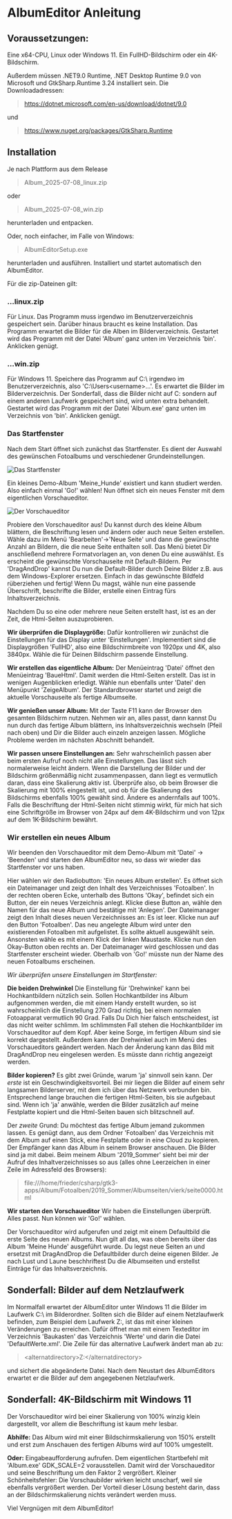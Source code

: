 # AlbumEditor Anleitung
## Voraussetzungen:
Eine x64-CPU, Linux oder Windows 11. Ein FullHD-Bildschirm oder ein 4K-Bildschirm.

Außerdem müssen .NET9.0 Runtime, .NET Desktop Runtime 9.0 von Microsoft und GtkSharp.Runtime 3.24 installiert sein. Die Downloadadressen:

> https://dotnet.microsoft.com/en-us/download/dotnet/9.0

und

> https://www.nuget.org/packages/GtkSharp.Runtime

## Installation

Je nach Plattform aus dem Release

> Album_2025-07-08_linux.zip 

oder

> Album_2025-07-08_win.zip

herunterladen und entpacken.

Oder, noch einfacher, im Falle von Windows:

> AlbumEditorSetup.exe

herunterladen und ausführen. Installiert und startet automatisch den AlbumEditor.

Für die zip-Dateinen gilt:

### …linux.zip
Für Linux. Das Programm muss irgendwo im Benutzerverzeichnis gespeichert sein. Darüber hinaus braucht es keine Installation. Das Programm erwartet die Bilder für die Alben im Bilderverzeichnis. Gestartet wird das Programm mit der Datei 'Album' ganz unten im Verzeichnis 'bin'. Anklicken genügt.

### …win.zip
Für Windows 11. Speichere das Programm auf C:\ irgendwo im Benutzerverzeichnis, also 'C:\Users\<username>\...'. Es erwartet die Bilder im Bilderverzeichnis. Der Sonderfall, dass die Bilder nicht auf C: sondern auf einem anderen Laufwerk gespeichert sind, wird unten extra behandelt. Gestartet wird das Programm mit der Datei 'Album.exe' ganz unten im Verzeichnis von 'bin'. Anklicken genügt.

### Das Startfenster
Nach dem Start öffnet sich zunächst das Startfenster. Es dient der Auswahl des gewünschen Fotoalbums und verschiedener Grundeinstellungen.

![Das Startfenster](./Bildschirmfoto11-55-23.png)

Ein kleines Demo-Album 'Meine_Hunde' existiert und kann studiert werden. Also einfach einmal 'Go!' wählen! Nun öffnet sich ein neues Fenster mit dem eigentlichen Vorschaueditor.

![Der Vorschaueditor](./Bildschirmfoto11-59-59.png)

Probiere den Vorschaueditor aus! Du kannst durch des kleine Album blättern, die Beschriftung lesen und ändern oder auch neue Seiten erstellen. Wähle dazu im Menü 'Bearbeiten'->'Neue Seite' und dann die gewünschte Anzahl an Bildern, die die neue Seite enthalten soll. Das Menü bietet Dir anschließend mehrere Formatvorlagen an, von denen Du eine auswählst. Es erscheint die gewünschte Vorschauseite mit Default-Bildern. Per 'DragAndDrop' kannst Du nun die Default-Bilder durch Deine Bilder z.B. aus dem Windows-Explorer ersetzen. Einfach in das gewünschte Bildfeld rüberziehen und fertig! Wenn Du magst, wähle nun eine passende Überschrift, beschrifte die Bilder, erstelle einen Eintrag fürs Inhaltsverzeichnis.

Nachdem Du so eine oder mehrere neue Seiten erstellt hast, ist es an der Zeit, die Html-Seiten auszuprobieren. 

**Wir überprüfen die Displaygröße:**
Dafür kontrollieren wir zunächst die Einstellungen für das Display unter 'Einstellungen'. Implementiert sind die Displaygrößen 'FullHD', also eine Bildschirmbreite von 1920px und 4K, also 3840px. Wähle die für Deinen Bildschirm passende Einstellung.   

**Wir erstellen das eigentliche Album:**
Der Menüeintrag 'Datei' öffnet den Menüeintrag 'BaueHtml'. Damit werden die Html-Seiten erstellt. Das ist in wenigen Augenblicken erledigt. Wähle nun ebenfalls unter 'Datei' den Menüpunkt 'ZeigeAlbum'. Der Standardbrowser startet und zeigt die aktuelle Vorschauseite als fertige Albumseite. 

**Wir genießen unser Album:**
Mit der Taste F11 kann der Browser den gesamten Bildschirm nutzen. Nehmen wir an, alles passt, dann kannst Du nun durch das fertige Album blättern, ins Inhaltsverzeichnis wechseln (Pfeil nach oben) und Dir die Bilder auch einzeln anzeigen lassen. Mögliche Probleme werden im nächsten Abschnitt behandelt.

**Wir passen unsere Einstellungen an:**
Sehr wahrscheinlich passen aber beim ersten Aufruf noch nicht alle Einstellungen. Das lässt sich normalerweise leicht ändern. Wenn die Darstellung der Bilder und der Bildschirm größenmäßig nicht zusammenpassen, dann liegt es vermutlich daran, dass eine Skalierung aktiv ist. Überprüfe also, ob beim Browser die Skalierung mit 100% eingestellt ist, und ob für die Skalierung des Bildschirms ebenfalls 100% gewählt sind. Ändere es andernfalls auf 100%. Falls die Beschriftung der Html-Seiten nicht stimmig wirkt, für mich hat sich eine Schriftgröße im Browser von 24px auf dem 4K-Bildschirm und von 12px auf dem 1K-Bildschirm bewährt.

### Wir erstellen ein neues Album
Wir beenden den Vorschaueditor mit dem Demo-Album mit 'Datei' -> 'Beenden' und starten den AlbumEditor neu, so dass wir wieder das Startfenster vor uns haben. 

Hier wählen wir den Radiobutton: 'Ein neues Album erstellen'. Es öffnet sich ein Dateimanager und zeigt den Inhalt des Verzeichnisses 'Fotoalben'. In der rechten oberen Ecke, unterhalb des Buttons 'Okay', befindet sich ein Button, der ein neues Verzeichnis anlegt. Klicke diese Button an, wähle den Namen für das neue Album und bestätige mit 'Anlegen'. Der Dateimanager zeigt den Inhalt dieses neuen Verzeichnisses an: Es ist leer. Klicke nun auf den Button 'Fotoalben'. Das neu angelegte Album wird unter den existierenden Fotoalben mit aufgelistet. Es sollte aktuell ausgewählt sein. Ansonsten wähle es mit einem Klick der linken Maustaste. Klicke nun den Okay-Button oben rechts an. Der Dateimanager wird geschlossen und das Startfenster erscheint wieder. Oberhalb von 'Go!' müsste nun der Name des neuen Fotoalbums erscheinen.

*Wir überprüfen unsere Einstellungen im Startfenster:*

**Die beiden Drehwinkel** Die Einstellung für 'Drehwinkel' kann bei Hochkantbildern nützlich sein. Sollen Hochkantbilder ins Album aufgenommen werden, die mit einem Handy erstellt wurden, so ist wahrscheinlich die Einstellung 270 Grad richtig, bei einem normalen Fotoapparat vermutlich 90 Grad. Falls Du Dich hier falsch entscheidest, ist das nicht weiter schlimm. Im schlimmsten Fall stehen die Hochkantbilder im Vorschaueditor auf dem Kopf. Aber keine Sorge, im fertigen Album sind sie korrekt dargestellt. Außerdem kann der Drehwinkel auch im Menü des Vorschaueditors geändert werden. Nach der Änderung kann das Bild mit DragAndDrop neu eingelesen werden. Es müsste dann richtig angezeigt werden.

**Bilder kopieren?** Es gibt zwei Gründe, warum 'ja' sinnvoll sein kann. Der *erste* ist ein Geschwindigkeitsvorteil. Bei mir liegen die Bilder auf einem sehr langsamen Bilderserver, mit dem ich über das Netzwerk verbunden bin. Entsprechend lange brauchen die fertigen Html-Seiten, bis sie aufgebaut sind. Wenn ich 'ja' anwähle, werden die Bilder zusätzlich auf meine Festplatte kopiert und die Html-Seiten bauen sich blitzschnell auf. 

Der *zweite* Grund: Du möchtest das fertige Album jemand zukommen lassen. Es genügt dann, aus dem Ordner 'Fotoalben' das Verzeichnis mit dem Album auf einen Stick, eine Festplatte oder in eine Cloud zu kopieren. Der Empfänger kann das Album in seinem Browser anschauen. Die Bilder sind ja mit dabei. Beim meinem Album '2019_Sommer' sieht bei mir der Aufruf des Inhaltverzeichnisses so aus (alles ohne Leerzeichen in einer Zeile im Adressfeld des Browsers):

> file:///home/frieder/csharp/gtk3-apps/Album/Fotoalben/2019_Sommer/Albumseiten/vierk/seite0000.html

**Wir starten den Vorschaueditor** Wir haben die Einstellungen überprüft. Alles passt.  Nun können wir 'Go!' wählen.

Der Vorschaueditor wird aufgerufen und zeigt mit einem Defaultbild die erste Seite des neuen Albums. Nun gilt all das, was oben bereits über das Album 'Meine Hunde' ausgeführt wurde. Du legst neue Seiten an und ersetzst mit DragAndDrop die Defaultbilder durch deine eigenen Bilder. Je nach Lust und Laune beschhriftest Du die Albumseiten und erstellst Einträge für das Inhaltsverzeichnis.

## Sonderfall: Bilder auf dem Netzlaufwerk
Im Normalfall erwartet der AlbumEditor unter Windows 11 die Bilder im Laufwerk C:\ im Bilderordner. Sollten sich die Bilder auf einem Netzlaufwerk befinden, zum Beispiel dem Laufwerk Z:, ist das mit einer kleinen Veränderungen zu erreichen. Dafür öffnet man mit einem Texteditor im Verzeichnis 'Baukasten' das Verzeichnis 'Werte' und darin die Datei 'DefaultWerte.xml'. Die Zeile für das alternative Laufwerk ändert man ab zu: 

> \<alternatdirectory>Z:\</alternatdirectory>

und sichert die abgeänderte Datei. Nach dem Neustart des AlbumEditors erwartet er die Bilder auf dem angegebenen Netzlaufwerk.

## Sonderfall: 4K-Bildschirm mit Windows 11
Der Vorschaueditor wird bei einer Skalierung von 100% winzig klein dargestellt, vor allem die Beschriftung ist kaum mehr lesbar. 

**Abhilfe:** Das Album wird mit einer Bildschirmskalierung von 150% erstellt und erst zum Anschauen des fertigen Albums wird auf 100% umgestellt.

**Oder:** Eingabeaufforderung aufrufen. Dem eigentlichen Startbefehl mit 'Album.exe' 
GDK_SCALE=2 vorausstellen. Damit wird der Vorschaueditor und seine Beschriftung um den Faktor 2 vergrößert. Kleiner Schönheitsfehler: Die Vorschaubilder wirken leicht unscharf, weil sie ebenfalls vergrößert werden. Der Vorteil dieser Lösung besteht darin, dass an der Bildschirmskalierung nichts verändert werden muss.

Viel Vergnügen mit dem AlbumEditor!
